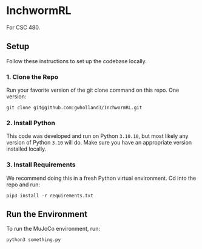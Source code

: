 # InchwormRL
For CSC 480.

## Setup

Follow these instructions to set up the codebase locally.

### 1. Clone the Repo
Run your favorite version of the git clone command on this repo. One version:

`git clone git@github.com:gwholland3/InchwormRL.git`

### 2. Install Python
This code was developed and run on Python `3.10.10`, but most likely any version of Python `3.10` will do. Make sure you have an appropriate version installed locally.

### 3. Install Requirements
We recommend doing this in a fresh Python virtual environment. Cd into the repo and run:

`pip3 install -r requirements.txt`

## Run the Environment
To run the MuJoCo environment, run: 

`python3 something.py`
